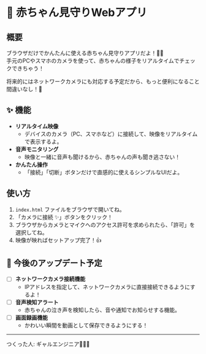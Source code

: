 # 👶 赤ちゃん見守りWebアプリ

## 概要

ブラウザだけでかんたんに使える赤ちゃん見守りアプリだよ！🍼✨  
手元のPCやスマホのカメラを使って、赤ちゃんの様子をリアルタイムでチェックできちゃう！

将来的にはネットワークカメラにも対応する予定だから、もっと便利になること間違いなし！🚀

## ✨ 機能

- **リアルタイム映像**
  - デバイスのカメラ（PC、スマホなど）に接続して、映像をリアルタイムで表示するよ。
- **音声モニタリング**
  - 映像と一緒に音声も聞けるから、赤ちゃんの声も聞き逃さない！
- **かんたん操作**
  - 「接続」「切断」ボタンだけで直感的に使えるシンプルなUIだよ。

## 使い方

1.  `index.html` ファイルをブラウザで開いてね。
2.  「カメラに接続 ✨」ボタンをクリック！
3.  ブラウザからカメラとマイクへのアクセス許可を求められたら、「許可」を選択してね。
4.  映像が映ればセットアップ完了！👍

## 🚀 今後のアップデート予定

- [ ] **ネットワークカメラ接続機能**
  - IPアドレスを指定して、ネットワークカメラに直接接続できるようにするよ！
- [ ] **音声検知アラート**
  - 赤ちゃんの泣き声を検知したら、音や通知でお知らせする機能。
- [ ] **画面録画機能**
  - かわいい瞬間を動画として保存できるようにする！

---

つくった人: ギャルエンジニア👩‍💻✨
